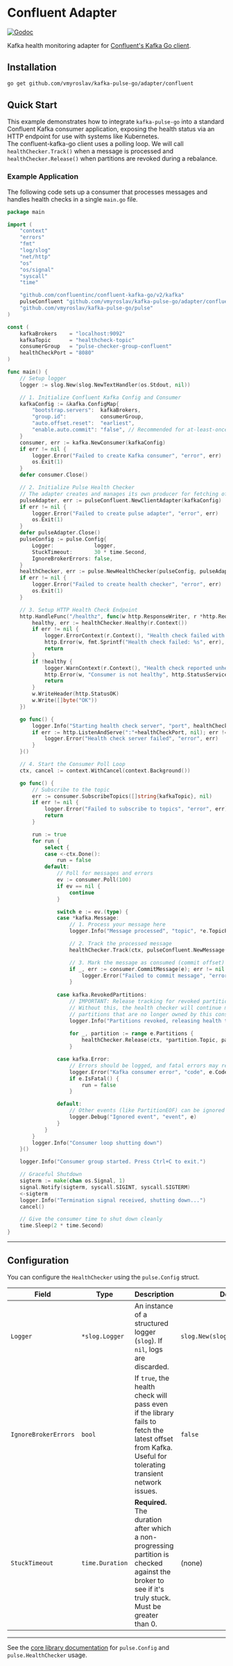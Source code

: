 # Confluent Adapter

[![Godoc](https://pkg.go.dev/badge/github.com/vmyroslav/kafka-pulse-go/adapter/confluent)](https://pkg.go.dev/github.com/vmyroslav/kafka-pulse-go/adapter/confluent)

Kafka health monitoring adapter for [Confluent's Kafka Go client](https://github.com/confluentinc/confluent-kafka-go).

## Installation

```bash
go get github.com/vmyroslav/kafka-pulse-go/adapter/confluent
```

## Quick Start

This example demonstrates how to integrate `kafka-pulse-go` into a standard Confluent Kafka consumer application, exposing the health status via an HTTP endpoint for use with systems like Kubernetes. \
The confluent-kafka-go client uses a polling loop. We will call `healthChecker.Track()` when a message is processed and `healthChecker.Release()` when partitions are revoked during a rebalance.

### Example Application

The following code sets up a consumer that processes messages and handles health checks in a single `main.go` file.
```go
package main

import (
	"context"
	"errors"
	"fmt"
	"log/slog"
	"net/http"
	"os"
	"os/signal"
	"syscall"
	"time"

	"github.com/confluentinc/confluent-kafka-go/v2/kafka"
	pulseConfluent "github.com/vmyroslav/kafka-pulse-go/adapter/confluent"
	"github.com/vmyroslav/kafka-pulse-go/pulse"
)

const (
	kafkaBrokers    = "localhost:9092"
	kafkaTopic      = "healthcheck-topic"
	consumerGroup   = "pulse-checker-group-confluent"
	healthCheckPort = "8080"
)

func main() {
	// Setup logger
	logger := slog.New(slog.NewTextHandler(os.Stdout, nil))

	// 1. Initialize Confluent Kafka Config and Consumer
	kafkaConfig := &kafka.ConfigMap{
		"bootstrap.servers":  kafkaBrokers,
		"group.id":           consumerGroup,
		"auto.offset.reset":  "earliest",
		"enable.auto.commit": "false", // Recommended for at-least-once processing
	}
	consumer, err := kafka.NewConsumer(kafkaConfig)
	if err != nil {
		logger.Error("Failed to create Kafka consumer", "error", err)
		os.Exit(1)
	}
	defer consumer.Close()

	// 2. Initialize Pulse Health Checker
	// The adapter creates and manages its own producer for fetching offsets.
	pulseAdapter, err := pulseConfluent.NewClientAdapter(kafkaConfig)
	if err != nil {
		logger.Error("Failed to create pulse adapter", "error", err)
		os.Exit(1)
	}
	defer pulseAdapter.Close()
	pulseConfig := pulse.Config{
		Logger:             logger,
		StuckTimeout:       30 * time.Second,
		IgnoreBrokerErrors: false,
	}
	healthChecker, err := pulse.NewHealthChecker(pulseConfig, pulseAdapter)
	if err != nil {
		logger.Error("Failed to create health checker", "error", err)
		os.Exit(1)
	}

	// 3. Setup HTTP Health Check Endpoint
	http.HandleFunc("/healthz", func(w http.ResponseWriter, r *http.Request) {
		healthy, err := healthChecker.Healthy(r.Context())
		if err != nil {
			logger.ErrorContext(r.Context(), "Health check failed with an error", "error", err)
			http.Error(w, fmt.Sprintf("Health check failed: %s", err), http.StatusInternalServerError)
			return
		}
		if !healthy {
			logger.WarnContext(r.Context(), "Health check reported unhealthy status")
			http.Error(w, "Consumer is not healthy", http.StatusServiceUnavailable)
			return
		}
		w.WriteHeader(http.StatusOK)
		w.Write([]byte("OK"))
	})

	go func() {
		logger.Info("Starting health check server", "port", healthCheckPort)
		if err := http.ListenAndServe(":"+healthCheckPort, nil); err != nil && !errors.Is(err, http.ErrServerClosed) {
			logger.Error("Health check server failed", "error", err)
		}
	}()

	// 4. Start the Consumer Poll Loop
	ctx, cancel := context.WithCancel(context.Background())

	go func() {
		// Subscribe to the topic
		err := consumer.SubscribeTopics([]string{kafkaTopic}, nil)
		if err != nil {
			logger.Error("Failed to subscribe to topics", "error", err)
			return
		}

		run := true
		for run {
			select {
			case <-ctx.Done():
				run = false
			default:
				// Poll for messages and errors
				ev := consumer.Poll(100)
				if ev == nil {
					continue
				}

				switch e := ev.(type) {
				case *kafka.Message:
					// 1. Process your message here
					logger.Info("Message processed", "topic", *e.TopicPartition.Topic, "offset", e.TopicPartition.Offset)

					// 2. Track the processed message
					healthChecker.Track(ctx, pulseConfluent.NewMessage(e))

					// 3. Mark the message as consumed (commit offset)
					if _, err := consumer.CommitMessage(e); err != nil {
						logger.Error("Failed to commit message", "error", err)
					}
					
				case kafka.RevokedPartitions:
					// IMPORTANT: Release tracking for revoked partitions
					// Without this, the health checker will continue monitoring
					// partitions that are no longer owned by this consumer
					logger.Info("Partitions revoked, releasing health tracking", "partitions", e.Partitions)
					
					for _, partition := range e.Partitions {
						healthChecker.Release(ctx, *partition.Topic, partition.Partition)
					}

				case kafka.Error:
					// Errors should be logged, and fatal errors may require exiting.
					logger.Error("Kafka consumer error", "code", e.Code(), "error", e.Error())
					if e.IsFatal() {
						run = false
					}

				default:
					// Other events (like PartitionEOF) can be ignored
					logger.Debug("Ignored event", "event", e)
				}
			}
		}
		logger.Info("Consumer loop shutting down")
	}()

	logger.Info("Consumer group started. Press Ctrl+C to exit.")

	// Graceful Shutdown
	sigterm := make(chan os.Signal, 1)
	signal.Notify(sigterm, syscall.SIGINT, syscall.SIGTERM)
	<-sigterm
	logger.Info("Termination signal received, shutting down...")
	cancel()

	// Give the consumer time to shut down cleanly
	time.Sleep(2 * time.Second)
}
```

-----

## Configuration

You can configure the `HealthChecker` using the `pulse.Config` struct.

| Field                | Type            | Description                                                                                                                                                             | Default                           |
| -------------------- | --------------- | ----------------------------------------------------------------------------------------------------------------------------------------------------------------------- | --------------------------------- |
| `Logger`             | `*slog.Logger`  | An instance of a structured logger (`slog`). If `nil`, logs are discarded.                                                                                              | `slog.New(slog.DiscardHandler)`   |
| `IgnoreBrokerErrors` | `bool`          | If `true`, the health check will pass even if the library fails to fetch the latest offset from Kafka. Useful for tolerating transient network issues.                   | `false`                           |
| `StuckTimeout`       | `time.Duration` | **Required.** The duration after which a non-progressing partition is checked against the broker to see if it's truly stuck. Must be greater than 0.                      | (none)                            |

-----

See the [core library documentation](../../README.md) for `pulse.Config` and `pulse.HealthChecker` usage.